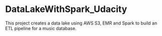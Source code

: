 # DataLakeWithSpark_Udacity
This project creates a data lake using AWS S3, EMR and Spark to build an ETL pipeline for a music database.
